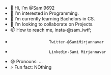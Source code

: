 - 👋 Hi, I’m @Sami9692
- 👀 I’m interested in Programming.
- 🌱 I’m currently learning Bachelors in CS.
- 💞️ I’m looking to collaborate on Projects.
- 📫 How to reach me, insta-@sam_iwtf;
-                      Twitter-@SamiMirjannavar
-                      Linkedin-Sami Mirjannavar
- 😄 Pronouns: ...
- ⚡ Fun fact: NOthing

<!---
Sami9692/Sami9692 is a ✨ special ✨ repository because its `README.md` (this file) appears on your GitHub profile.
You can click the Preview link to take a look at your changes.
--->
